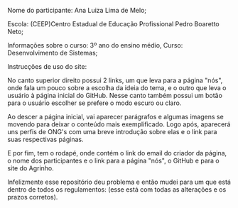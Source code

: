 Nome do participante: Ana Luiza Lima de Melo;

Escola: (CEEP)Centro Estadual de Educação Profissional Pedro Boaretto Neto;

Informações sobre o curso: 3º ano do ensino médio, Curso: Desenvolvimento de Sistemas;

Instrucções de uso do site:

No canto superior direito possui 2 links, um que leva para a página "nós", onde fala um pouco sobre a escolha da ideia do tema, e o outro que leva o usuário à página inicial do GitHub. Nesse canto também possui um botão para o usuário escolher se prefere o modo escuro ou claro.

Ao descer a página inicial, vai aparecer parágrafos e algumas imagens se movendo para deixar o conteúdo mais exemplificado. Logo após, aparecerá uns perfis de ONG's com uma breve introdução sobre elas e o link para suas respectivas páginas.

E por fim, tem o rodapé, onde contém o link do email do criador da página, o nome dos participantes e o link para a página "nós", o GitHub e para o site do Agrinho.

Infelizmente esse repositório deu problema e então mudei para um que está dentro de todos os regulamentos:            (esse está com todas as alterações e os prazos corretos).

